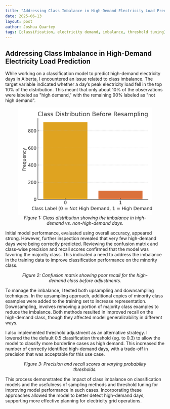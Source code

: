 ```yaml
---
title: "Addressing Class Imbalance in High-Demand Electricity Load Prediction"
date: 2025-06-13
layout: post
author: Joshua Quartey
tags: [classification, electricity demand, imbalance, threshold tuning]
---
```



## Addressing Class Imbalance in High-Demand Electricity Load Prediction

While working on a classification model to predict high-demand electricity days in Alberta, I encountered an issue related to class imbalance. The target variable indicated whether a day’s peak electricity load fell in the top 10% of the distribution. This meant that only about 10% of the observations were labeled as "high demand," with the remaining 90% labeled as "not high demand".

<figure>
  <img src="assets/images/class_distribution.png" alt="Class Distribution" width="450" style="display: block; margin: auto;">
  <figcaption style="text-align: center;"><em>Figure 1: Class distribution showing the imbalance in high-demand vs. non-high-demand days.</em></figcaption>
</figure>

Initial model performance, evaluated using overall accuracy, appeared strong. However, further inspection revealed that very few high-demand days were being correctly predicted. Reviewing the confusion matrix and class-wise precision and recall scores confirmed that the model was favoring the majority class. This indicated a need to address the imbalance in the training data to improve classification performance on the minority class.

<figure style="text-align: center;>
  <img src="assets/images/confusion_matrix.png" alt="Confusion Matrix" width="450" style="display: block; margin: auto;">
  <figcaption style="text-align: center;"><em>Figure 2: Confusion matrix showing poor recall for the high-demand class before adjustments.</em></figcaption>
</figure>

To manage the imbalance, I tested both upsampling and downsampling techniques. In the upsampling approach, additional copies of minority class examples were added to the training set to increase representation. Downsampling, involves removing a portion of majority class examples to reduce the imbalance. Both methods resulted in improved recall on the high-demand class, though they affected model generalizability in different ways.

I also implemented threshold adjustment as an alternative strategy. I lowered the the default 0.5 classification threshold (eg. to 0.3) to allow the model to classify more borderline cases as high demand. This increased the number of correctly identified high-demand days, with a trade-off in precision that was acceptable for this use case.

<figure style="text-align: center;>
  <img src="assets/images/threshold_tuning.png" alt="Threshold Tuning Curve" width="500" style="display: block; margin: auto;">
  <figcaption style="text-align: center;"><em>Figure 3: Precision and recall scores at varying probability thresholds.</em></figcaption>
</figure>

This process demonstrated the impact of class imbalance on classification models and the usefulness of sampling methods and threshold tuning for improving model performance in such cases. Incorporating these approaches allowed the model to better detect high-demand days, supporting more effective planning for electricity grid operations.
